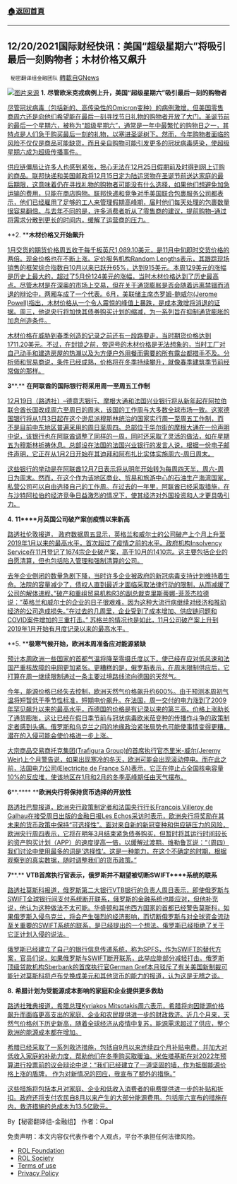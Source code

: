 ###  [:house:返回首頁](https://github.com/ourhimalayas/txt)
---


## 12/20/2021国际财经快讯：美国“超级星期六”将吸引最后一刻购物者；木材价格又飙升
` 秘密翻译组金融团队` [轉載自GNews](https://gnews.org/zh-hans/1774018/)

![](https://assets.gnews.org/wp-content/uploads/2021/12/图片1-101.png)[图片来源](https://licensinginternational.org)
**1.** **尽管欧米克戎病例上升，美国“超级星期六”吸引最后一刻的购物者**

[尽管冠状病毒（包括新的、高传染性的Omicron变种）的病例激增，但美国零售商周六还是向他们希望能在最后一刻寻找节日礼物的购物者开放了大门。圣诞节前的最后一个星期六，被称为“超级星期六”，通常是一年中最繁忙的购物日之一，其特点是人们急于购买最后一刻的礼物，以塞进圣诞树下。然而，今年购物者面临的风险不仅仅是商品可能缺货，而且亲自购物可能引发更多的冠状病毒感染，使超级星期六成为超级传播事件。](https://www.oann.com/super-saturday-set-to-lure-last-minute-shoppers-in-u-s-despite-omicron-surge/)

[供应链僵局让许多人也感到紧张，担心无法在12月25日假期前及时得到网上订购的商品。联邦快递和美国邮政将12月15日定为陆运货物在圣诞节前送达家庭的最后期限，这意味着仍在寻找礼物的购物者可能没有什么选择，如果他们想避免加急运输的费用，只能在商店购物。联邦快递和竞争对手美国联合包裹服务公司都表示，他们已经雇用了足够的工人来管理假期高峰期，届时他们每天处理的包裹数量很容易翻倍。与去年不同的是，许多消费者听从了零售商的建议，提前购物–通过将需求分散到更长的时间内，缓解了运营商的压力。](https://www.oann.com/super-saturday-set-to-lure-last-minute-shoppers-in-u-s-despite-omicron-surge/)

**2. ****木材价格又开始飙升**

[1月交货的期货价格周五收于每千板英尺1,089.10美元，是11月中旬即时交货价格的两倍。现金价格也在不断上涨。定价服务机构Random Lengths表示，其跟踪现场销售的框架综合指数自10月以来已跃升65%，达到915美元。本周129美元的涨幅是历史上最大的，超过了5月份124美元的涨幅，当时木材价格达到了历史最高点。尽管木材是在深奥的市场上交易，但在关于通货膨胀是否会随着远离禁锢而消退的辩论中，两厢车成了一个代表。6月，美联储主席杰罗姆-鲍威尔(Jerome Powell)指出，木材价格从一个令人震惊的峰值上暴跌，是成本激增将消退的证据。周三，他说央行将加快其债券购买计划的缩减，为一系列旨在抑制通货膨胀的加息创造条件。](https://www.wsj.com/articles/sky-high-lumber-prices-are-back-11639842879?mod=markets_lead_pos1)

[木材价格在威胁到春季创造的记录之前还有一段路要走，当时期货价格达到1711.20美元。不过，在封锁之前，带逗号的木材价格是无法想象的，当时工厂对自己动手和建造房屋的热潮以及为方便户外用餐而需要的所有露台都措手不及。分析师和贸易商说，条件已经成熟，价格将在冬季持续攀升，就像春季建筑季节前经常做的那样。](https://www.wsj.com/articles/sky-high-lumber-prices-are-back-11639842879?mod=markets_lead_pos1)

**3****.** **在阿联酋的国际银行将采用周一至周五工作制**

[12月19日（路透社）–德意志银行、摩根大通和法国兴业银行将从新年起在阿拉伯联合酋长国改成周六至周日的周末，该国的工作周与大多数全球市场一致。这家德国银行将从1月3日起在这个逊尼派穆斯林统治的国家实行周一至周五工作制，而不是目前中东地区普遍采用的周日至周四。总部位于华尔街的摩根大通在一份声明中说，该银行也在阿联酋调整了同样的一周，同时还采取了灵活的做法，如在星期五为穆斯林祈祷休息。总部设在法国的法国兴业银行的发言人说，根据一份电子邮件声明，它正在从1月2日开始在其迪拜和阿布扎比实体实施周六-周日周末。](https://www.reuters.com/markets/europe/deutsche-bank-jp-morgan-uae-switch-mon-fri-work-week-2021-12-19/)

[这些银行的举动是在阿联酋12月7日表示将从明年开始转为每周四天半，周六-周日为周末。然而，在这个作为该地区商业、贸易和旅游中心的石油生产海湾国家，私营公司可以自由选择自己的工作周。在过去的一年里，阿联酋已经采取措施，在与沙特阿拉伯的经济竞争日益激烈的情况下，使其经济对外国投资和人才更具吸引力。](https://www.reuters.com/markets/europe/deutsche-bank-jp-morgan-uae-switch-mon-fri-work-week-2021-12-19/)

**4.** **11****月英国公司破产案创疫情以来新高**

[路透社伦敦报道， 政府数据周五显示，英格兰和威尔士的公司破产上个月上升至2019年1月以来的最高水平，首次超过了疫情之前的水平。政府机构Insolvency Service在11月登记了1674宗企业破产案，高于10月的1410宗。这主要包括企业的自愿清算，但也包括陷入管理和强制清算的公司。](https://www.reuters.com/markets/europe/uk-company-insolvencies-hit-new-pandemic-highs-november-2021-12-17/)

[去年企业倒闭的数量急剧下降，当时许多企业被政府的新冠病毒支持计划维持着生命。法院的容量减少了，债权人直到最近才面临采取法律行动的限制，从而减缓了公司的解体进程。”破产和重组贸易机构R3的副总裁克里斯蒂娜-菲茨杰拉德说：”英格兰和威尔士的企业的日子很艰难，因为这种大流行病继续对经济和推动经济的公司造成损失。”在过去的几周里，企业受到了成本增加、供应链问题和COVID案件增加的三重打击。” 苏格兰的情况也是如此，11月公司破产案上升到2019年1月开始有月度记录以来的最高水平。](https://www.reuters.com/markets/europe/uk-company-insolvencies-hit-new-pandemic-highs-november-2021-12-17/)

**5. ****极寒气候开始，欧洲本周准备应对能源紧缺**

[预计本周欧洲一些国家的首都气温将降至零摄氏度以下，使已经在应对低风速和法国严重核故障的电网更加紧张。更糟糕的是，俄罗斯表示，在周末限制供应后，它打算在周一继续限制通过一条主要过境路线流向德国的天然气。](https://finance.yahoo.com/news/europe-braces-energy-crunch-week-202745513.html)

[今年，能源价格已经失去控制，欧洲天然气价格飙升约600%。由于预测本周初气温将短暂低于季节性标准，短期电价飙升。在法国，周一交付的电力涨到了2009年罕见飙升以来的最高水平，而德国的价格是有记录以来的第三高。价格上涨助长了通货膨胀，这让已经在假日季节前与冠状病毒欧米茄变种的传播作斗争的政策制定者感到头痛。俄罗斯和乌克兰之间的地缘政治紧张局势也可能使事情变得更糟，潜在的入侵可能会使价格进一步上涨。](https://finance.yahoo.com/news/europe-braces-energy-crunch-week-202745513.html)

[大宗商品交易商托克集团(Trafigura Group)的首席执行官杰里米-威尔(Jeremy Weir)上个月警告说，如果出现寒冷的冬天，欧洲可能会出现滚动停电。而在此之前，法国电力公司(Electricite de France SA)表示，它正在停止占全国核电容量10%的反应堆，使该地区在1月和2月的冬季高峰期任由天气摆布。](https://finance.yahoo.com/news/europe-braces-energy-crunch-week-202745513.html)

**6****.**** ****欧洲央行将保持货币选择的开放性**

[路透社巴黎报道，欧洲央行政策制定者和法国央行行长Francois Villeroy de Galhau在接受周日出版的金融日报Les Echos采访时表示，欧洲央行将奖励在其未来的货币政策中保持“可选择性”。面对来自新的新冠变种和供应链压力的风险，欧洲央行周四表示，它将在明年3月结束紧急债券购买，但暂时将其运行时间较长的资产购买计划（APP）的速度提高一倍，以缓解过渡期。维勒鲁瓦说：“（周四）我们讨论中使用最多的词是’选择性’。这是一种能力，在这个不确定的时期，根据观察到的真实数据，随时调整我们的货币政策。”](https://www.reuters.com/markets/europe/ecb-keep-monetary-options-open-villeroy-2021-12-19/)

**7****.** **VTB****首席执行官表示，俄罗斯并不期望被切断****SWIFT****系统的联系**

[路透社莫斯科报道，俄罗斯第二大银行VTB银行的负责人周日表示，即使俄罗斯与SWIFT全球银行间支付系统断开联系，俄罗斯的金融系统也能应对，但他补充说，他认为这种做法不太可能。华盛顿和其他西方国家的首都已经警告莫斯科，如果俄罗斯入侵乌克兰，将会产生强烈的经济影响，而切断俄罗斯与对全球资金流动至关重要的SWIFT系统的联系，是已经提出的一个想法。俄罗斯已经拒绝了关于它正计划入侵的说法。](https://www.reuters.com/business/finance/russia-does-not-expect-be-cut-off-swift-system-vtb-ceo-says-2021-12-19/)

[俄罗斯已经建立了自己的银行信息传递系统，称为SPFS，作为SWIFT的替代方案，官员们说，如果俄罗斯与SWIFT断开联系，此举应能部分减轻打击。俄罗斯顶级贷款机构Sberbank的首席执行官German Gref本月驳斥了有关美国新制裁可能针对莫斯科将卢布兑换成美元和其他货币的能力的报道，认为这是无稽之谈。](https://www.reuters.com/business/finance/russia-does-not-expect-be-cut-off-swift-system-vtb-ceo-says-2021-12-19/)

**8.** **希腊计划为受能源成本影响的家庭和企业提供更多救助**

[路透社雅典报道，希腊总理Kyriakos Mitsotakis周六表示，希腊将向因能源价格飙升而面临更高支出的家庭、企业和农民提供进一步的财政救济。近几个月来，天然气价格创下历史新高，随着全球经济从疫情中复苏，能源需求超过了供应，整个欧洲的能源成本都在增加。](https://www.oann.com/greece-plans-more-relief-for-homes-and-businesses-hit-by-energy-costs/)

[希腊已经采取了一系列救济措施，包括自9月以来连续四个月补贴电费，并加大对低收入家庭的补助力度，帮助他们在冬季购买取暖油。米佐塔基斯在对2022年预算进行投票前的议会辩论中说：“我们已经建立了一道坚固的墙，作为抵御能源价格上涨的盾牌， 作为对新情况的回应，我宣布了额外的措施。”](https://www.oann.com/greece-plans-more-relief-for-homes-and-businesses-hit-by-energy-costs/)

[这些措施将包括本月对家庭、企业和低收入消费者的电费提供进一步的补贴和折扣。政府还将支付农民自8月以来产生的大部分能源费用。包括周六宣布的措施在内，救济措施的总成本为13.5亿欧元。](https://www.oann.com/greece-plans-more-relief-for-homes-and-businesses-hit-by-energy-costs/)

By【秘密翻译组-金融组】
作者：Opal

 

免责声明：本文内容仅代表作者个人观点，平台不承担任何法律风险。

- [ROL Foundation](https://rolfoundation.org/)
- [ROL Society](https://rolsociety.org/)
- [Terms of use](https://gnews.org/terms-of-use-3/)
- [Privacy Policy](https://gnews.org/privacy-policy/)
